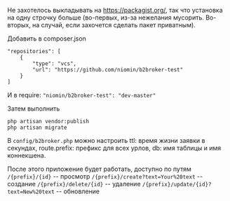 Не захотелось выкладывать на https://packagist.org/, так что установка на одну строчку больше (во-первых, из-за нежелания мусорить. Во-вторых, на случай, если захочется сделать пакет приватным).

Добавить в composer.json
```
"repositories": [
    {
        "type": "vcs",
        "url": "https://github.com/niomin/b2broker-test"
    }
]
```
И в require:
```"niomin/b2broker-test": "dev-master"```
    
Затем выполнить
```
php artisan vendor:publish
php artisan migrate
```
В `config/b2broker.php` можно настроить ttl: время жизни заявки в секундах, route.prefix: префикс для всех урлов, db: имя таблицы и имя коннекшена.

После этого приложение будет работать, доступно по путям 
`/{prefix}/{id}` -- просмотр
`/{prefix}/create?text=Your%20text` -- создание
`/{prefix}/delete/{id}` -- удаление
`/{prefix}/update/{id}?text=New%20text` -- обновление
